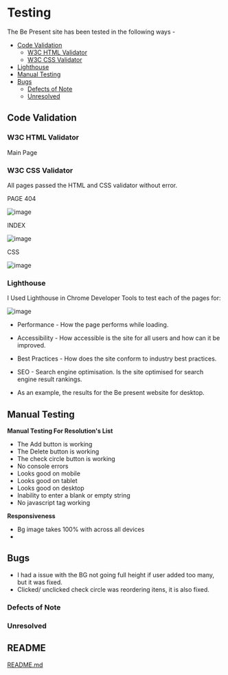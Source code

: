 
# Testing

The Be Present site has been tested in the following ways - 

- [Code Validation](#code-validation)
    - [W3C HTML Validator](#w3c-html-validator) 
    - [W3C CSS Validator](#w3c-css-validator)
- [Lighthouse](#lighthouse)
- [Manual Testing](#manual-testing)
- [Bugs](#bugs)
    - [Defects of Note](#defects-of-note) 
    - [Unresolved](#unresolved)

## Code Validation 

### W3C HTML Validator

Main Page

### W3C CSS Validator 

All pages passed the HTML and CSS validator without error. 

PAGE 404

![image](https://user-images.githubusercontent.com/112726044/204643835-0ea46c95-6cc9-4a01-9e71-c29ce9dd17bf.png)

INDEX

![image](https://user-images.githubusercontent.com/112726044/204644040-df9f09fd-035b-4e26-97fe-568406a4d5a1.png)

CSS

![image](https://user-images.githubusercontent.com/112726044/204644288-fafa63b9-7cf0-4a77-889c-373df8c400cd.png)

### Lighthouse 

I Used Lighthouse in Chrome Developer Tools to test each of the pages for:

![image](https://user-images.githubusercontent.com/112726044/204644635-f0fd4a8a-e534-4bbf-8ab7-f066c14e065b.png)

- Performance - How the page performs while loading.
- Accessibility - How accessible is the site for all users and how can it be improved.
- Best Practices - How does the site conform to industry best practices.
- SEO - Search engine optimisation. Is the site optimised for search engine result rankings.

- As an example, the results for the Be present website for desktop.

## Manual Testing

**Manual Testing For Resolution's List**
- The Add button is working
- The Delete button is working
- The check circle button is working 
- No console errors
- Looks good on mobile 
- Looks good on tablet
- Looks good on desktop
- Inability to enter a blank or empty string
- No javascript tag working

**Responsiveness**
- Bg image takes 100% with across all devices
- 

## Bugs
- I had a issue with the BG not going full height if user added too many, but it was fixed.
- Clicked/ unclicked check circle was reordering itens, it is also fixed.

### Defects of Note

### Unresolved

## README

[README.md](README.md) 